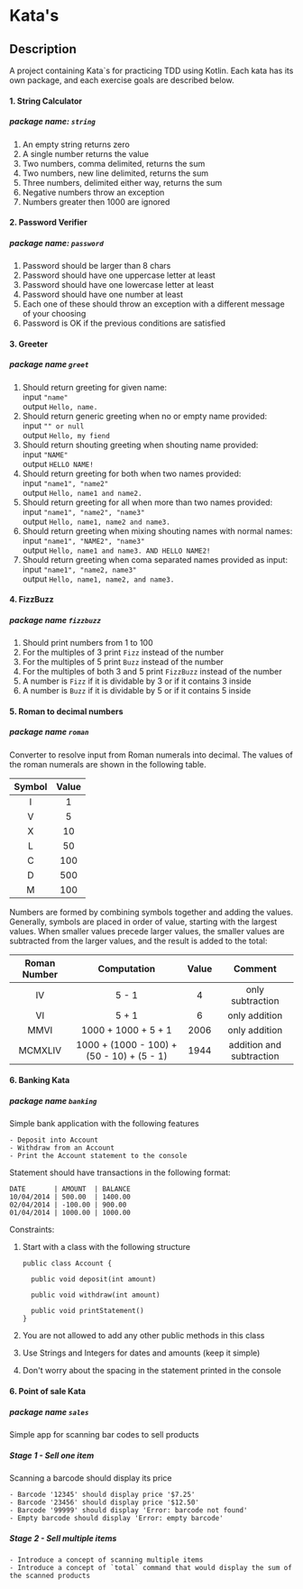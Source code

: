 # Kata's

## Description
A project containing Kata`s for practicing TDD using Kotlin. Each kata has its own package, and each exercise goals are described below.

#### 1. String Calculator
##### package name: `string`
1. An empty string returns zero
2. A single number returns the value
3. Two numbers, comma delimited, returns the sum
4. Two numbers, new line delimited, returns the sum
5. Three numbers, delimited either way, returns the sum
6. Negative numbers throw an exception
7. Numbers greater then 1000 are ignored

#### 2. Password Verifier
##### package name: `password`
1. Password should be larger than 8 chars
2. Password should have one uppercase letter at least
3. Password should have one lowercase letter at least
4. Password should have one number at least
5. Each one of these should throw an exception with a different message of your choosing
6. Password is OK if the previous conditions are satisfied

#### 3. Greeter
##### package name `greet`
1. Should return greeting for given name:  
 input ```"name"```  
 output ```Hello, name.```  
2. Should return generic greeting when no or empty name provided:   
 input ```"" or null```  
 output ```Hello, my fiend```  
3. Should return shouting greeting when shouting name provided:  
 input ```"NAME"```  
 output ```HELLO NAME!```  
4. Should return greeting for both when two names provided:  
 input ```"name1", "name2"```  
 output ```Hello, name1 and name2.```  
5. Should return greeting for all when more than two names provided:  
 input ```"name1", "name2", "name3"```  
 output ```Hello, name1, name2 and name3.```  
6. Should return greeting when mixing shouting names with normal names:  
 input ```"name1", "NAME2", "name3"```  
 output ```Hello, name1 and name3. AND HELLO NAME2!```
7. Should return greeting when coma separated names provided as input:  
 input ```"name1", "name2, name3"```  
 output ```Hello, name1, name2, and name3.```
 
#### 4. FizzBuzz
##### package name `fizzbuzz`
1. Should print numbers from 1 to 100
2. For the multiples of 3 print `Fizz` instead of the number
3. For the multiples of 5 print `Buzz` instead of the number
4. For the multiples of both 3 and 5 print `FizzBuzz` instead of the number
5. A number is `Fizz` if it is dividable by 3 or if it contains 3 inside
6. A number is `Buzz` if it is dividable by 5 or if it contains 5 inside

#### 5. Roman to decimal numbers
##### package name `roman`
Converter to resolve input from Roman numerals into decimal. The values of the roman numerals are shown in the following table.

| Symbol | Value |
|:------:|:-----:|
| I      | 1     |
| V      | 5     |
| X      | 10    |
| L      | 50    |
| C      | 100   |
| D      | 500   |
| M      | 100   |  

Numbers are formed by combining symbols together and adding the values. Generally, symbols are placed in order of value, starting with the largest values. When smaller values precede larger values, the smaller values are subtracted from the larger values, and the result is added to the total:

| Roman Number | Computation                               | Value | Comment                  |
|:------------:|:-----------------------------------------:|:-----:|:-------:                 |
|IV            | 5 - 1                                     | 4     | only subtraction         |
|VI            | 5 + 1                                     | 6     | only addition            |
|MMVI          | 1000 + 1000 + 5 + 1                       | 2006  | only addition            |
|MCMXLIV       | 1000 + (1000 - 100) + (50 - 10) + (5 - 1) | 1944  | addition and subtraction |

#### 6. Banking Kata
##### package name `banking`
Simple bank application with the following features

    - Deposit into Account
    - Withdraw from an Account
    - Print the Account statement to the console

Statement should have transactions in the following format:

    DATE       | AMOUNT  | BALANCE
    10/04/2014 | 500.00  | 1400.00
    02/04/2014 | -100.00 | 900.00
    01/04/2014 | 1000.00 | 1000.00

Constraints:
 1. Start with a class with the following structure

    ```
    public class Account {

      public void deposit(int amount)

      public void withdraw(int amount)

      public void printStatement()
    }
    ```
 2. You are not allowed to add any other public methods in this class
 3. Use Strings and Integers for dates and amounts (keep it simple)
 4. Don't worry about the spacing in the statement printed in the console

#### 6. Point of sale Kata
##### package name `sales`
Simple app for scanning bar codes to sell products

##### Stage 1 - Sell one item
Scanning a barcode should display its price

    - Barcode '12345' should display price '$7.25'
    - Barcode '23456' should display price '$12.50'
    - Barcode '99999' should display 'Error: barcode not found'
    - Empty barcode should display 'Error: empty barcode'

##### Stage 2 - Sell multiple items

    - Introduce a concept of scanning multiple items
    - Introduce a concept of `total` command that would display the sum of the scanned products